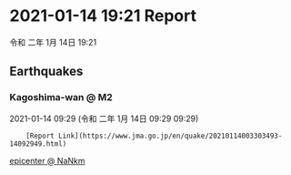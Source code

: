 # 2021-01-14 19:21 Report
令和 二年 1月 14日 19:21

## Earthquakes
### Kagoshima-wan @ M2
2021-01-14 09:29 (令和 二年 1月 14日 09:29 09:29)
  
        [Report Link](https://www.jma.go.jp/en/quake/20210114003303493-14092949.html)  
[epicenter @ NaNkm](https://www.google.com/maps/place/31°18'00%22+130°36'00%22/@31.3,130.6,17z/data=!3m1!4b1!4m5!3m4!1s0x0:0x0!8m2!3d31.3!4d130.6)
